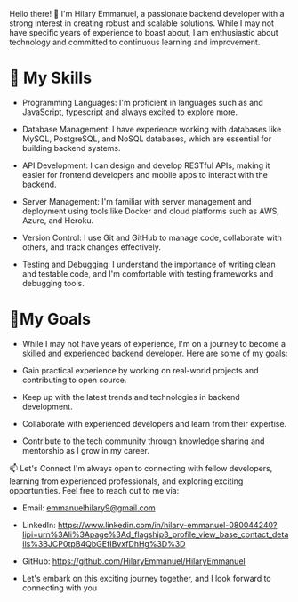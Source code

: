 Hello there! 👋 I'm Hilary Emmanuel, a passionate backend developer with a strong interest in creating robust and scalable solutions. While I may not have specific years of experience to boast about, I am enthusiastic about technology and committed to continuous learning and improvement.

# 🚀 My Skills
- Programming Languages: I'm proficient in languages such as  and JavaScript, typescript and always excited to explore more.

- Database Management: I have experience working with databases like MySQL, PostgreSQL, and NoSQL databases, which are essential for building backend systems.

- API Development: I can design and develop RESTful APIs, making it easier for frontend developers and mobile apps to interact with the backend.

- Server Management: I'm familiar with server management and deployment using tools like Docker and cloud platforms such as AWS, Azure, and Heroku.

- Version Control: I use Git and GitHub to manage code, collaborate with others, and track changes effectively.

- Testing and Debugging: I understand the importance of writing clean and testable code, and I'm comfortable with testing frameworks and debugging tools.


# 🌱My Goals
- While I may not have years of experience, I'm on a journey to become a skilled and experienced backend developer. Here are some of my goals:

- Gain practical experience by working on real-world projects and contributing to open source.

- Keep up with the latest trends and technologies in backend development.

- Collaborate with experienced developers and learn from their expertise.

- Contribute to the tech community through knowledge sharing and mentorship as I grow in my career.
  

📫 Let's Connect
I'm always open to connecting with fellow developers, learning from experienced professionals, and exploring exciting opportunities. Feel free to reach out to me via:

- Email: emmanuelhilary9@gmail.com

- LinkedIn: https://www.linkedin.com/in/hilary-emmanuel-080044240?lipi=urn%3Ali%3Apage%3Ad_flagship3_profile_view_base_contact_details%3BJCP0tpB4QbGEfIBvxfDhHg%3D%3D

- GitHub: https://github.com/HilaryEmmanuel/HilaryEmmanuel

- Let's embark on this exciting journey together, and I look forward to connecting with you

